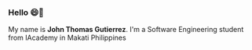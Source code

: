 ### Hello 😄👋


My name is **John Thomas Gutierrez**. I'm a Software Engineering student from IAcademy in Makati Philippines
